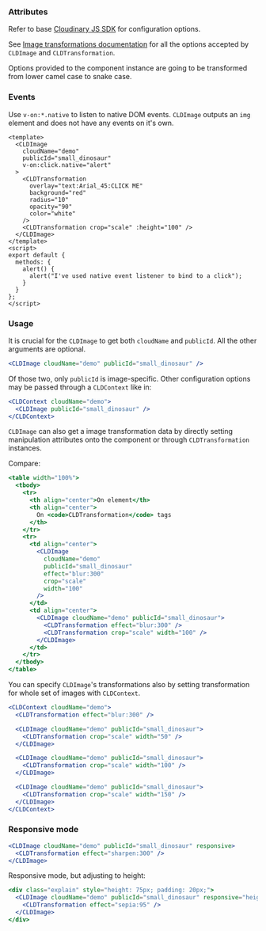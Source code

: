 ### Attributes

Refer to base [Cloudinary JS SDK](https://github.com/cloudinary/cloudinary_js#configuration) for configuration options.

See [Image transformations documentation](http://cloudinary.com/documentation/image_transformations) for all the options accepted by `CLDImage` and `CLDTransformation`.

Options provided to the component instance are going to be transformed from lower camel case to snake case.

### Events

Use `v-on:*.native` to listen to native DOM events. `CLDImage` outputs an `img` element and does not have any events on it's own.

```vue
<template>
  <CLDImage
    cloudName="demo"
    publicId="small_dinosaur"
    v-on:click.native="alert"
  >
    <CLDTransformation
      overlay="text:Arial_45:CLICK ME"
      background="red"
      radius="10"
      opacity="90"
      color="white"
    />
    <CLDTransformation crop="scale" :height="100" />
  </CLDImage>
</template>
<script>
export default {
  methods: {
    alert() {
      alert("I've used native event listener to bind to a click");
    }
  }
};
</script>
```

### Usage

It is crucial for the `CLDImage` to get both `cloudName` and `publicId`. All the other arguments are optional.

```jsx
<CLDImage cloudName="demo" publicId="small_dinosaur" />
```

Of those two, only `publicId` is image-specific. Other configuration options may be passed through a `CLDContext` like in:

```jsx
<CLDContext cloudName="demo">
  <CLDImage publicId="small_dinosaur" />
</CLDContext>
```

`CLDImage` can also get a image transformation data by directly setting manipulation attributes onto the component or through `CLDTransformation` instances.

Compare:

```jsx
<table width="100%">
  <tbody>
    <tr>
      <th align="center">On element</th>
      <th align="center">
        On <code>CLDTransformation</code> tags
      </th>
    </tr>
    <tr>
      <td align="center">
        <CLDImage
          cloudName="demo"
          publicId="small_dinosaur"
          effect="blur:300"
          crop="scale"
          width="100"
        />
      </td>
      <td align="center">
        <CLDImage cloudName="demo" publicId="small_dinosaur">
          <CLDTransformation effect="blur:300" />
          <CLDTransformation crop="scale" width="100" />
        </CLDImage>
      </td>
    </tr>
  </tbody>
</table>
```

You can specify `CLDImage`'s transformations also by setting transformation for whole set of images with `CLDContext`.

```jsx
<CLDContext cloudName="demo">
  <CLDTransformation effect="blur:300" />

  <CLDImage cloudName="demo" publicId="small_dinosaur">
    <CLDTransformation crop="scale" width="50" />
  </CLDImage>

  <CLDImage cloudName="demo" publicId="small_dinosaur">
    <CLDTransformation crop="scale" width="100" />
  </CLDImage>

  <CLDImage cloudName="demo" publicId="small_dinosaur">
    <CLDTransformation crop="scale" width="150" />
  </CLDImage>
</CLDContext>
```

### Responsive mode

```jsx
<CLDImage cloudName="demo" publicId="small_dinosaur" responsive>
  <CLDTransformation effect="sharpen:300" />
</CLDImage>
```

Responsive mode, but adjusting to height:

```jsx
<div class="explain" style="height: 75px; padding: 20px;">
  <CLDImage cloudName="demo" publicId="small_dinosaur" responsive="height">
    <CLDTransformation effect="sepia:95" />
  </CLDImage>
</div>
```
